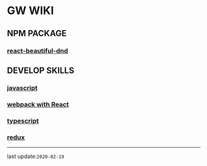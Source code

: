 # GW WIKI

## NPM PACKAGE

### [react-beautiful-dnd](./react-beautiful-dnd/README.md)

## DEVELOP SKILLS

### [javascript](./javascript/README.md)

### [webpack with React](./webpack/README.md)

### [typescript](./typescript/basicTypes/README.md)

### [redux](./redux/README.md)

---

last update:`2020-02-19`

